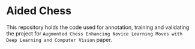 # Aided Chess

This repository holds the code used for annotation, training and validating the project for `Augmented Chess Enhancing Novice Learning Moves with Deep Learning and Computer Vision` paper.